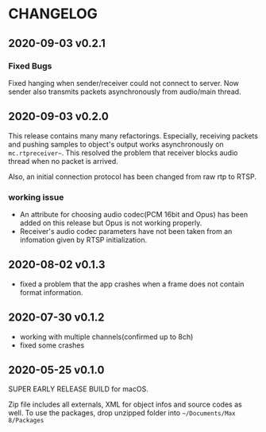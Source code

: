 # CHANGELOG 

## 2020-09-03 v0.2.1

### Fixed Bugs

Fixed hanging when sender/receiver could not connect to server.
Now sender also transmits packets asynchronously from audio/main thread.

## 2020-09-03 v0.2.0

This release contains many many refactorings.
Especially, receiving packets and pushing samples to object's output works asynchronously on `mc.rtpreceiver~`.
This resolved the problem that receiver blocks audio thread when no packet is arrived.

Also, an initial connection protocol has been changed from raw rtp to RTSP.

### working issue

- An attribute for choosing audio codec(PCM 16bit and Opus) has been added on this release but Opus is not working properly.
- Receiver's audio codec parameters have not been taken from an infomation given by RTSP initialization.

## 2020-08-02 v0.1.3 

- fixed a problem that the app crashes when a frame does not contain format information.

## 2020-07-30 v0.1.2

- working with multiple channels(confirmed up to 8ch)
- fixed some crashes

## 2020-05-25 v0.1.0

SUPER EARLY RELEASE BUILD for macOS.

Zip file includes all externals, XML for object infos and source codes as well.
To use the packages, drop unzipped folder into `~/Documents/Max 8/Packages`